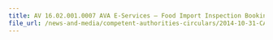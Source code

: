 ```yaml
---
title: AV 16.02.001.0007 AVA E-Services – Food Import Inspection Booking Amendment and Cancellation 
file_url: /news-and-media/competent-authorities-circulars/2014-10-31-CA.pdf
---
```

